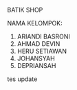 BATIK SHOP  

NAMA KELOMPOK:  
1. ARIANDI BASRONI  
2. AHMAD DEVIN 
3. HERU SETIAWAN
4. JOHANSYAH
5. DEPRIANSAH  
  
tes update